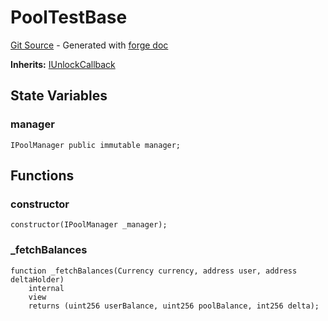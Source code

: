 # PoolTestBase
[Git Source](https://github.com/uniswap/v4-core/blob/80311e34080fee64b6fc6c916e9a51a437d0e482/src/test/PoolTestBase.sol) - Generated with [forge doc](https://book.getfoundry.sh/reference/forge/forge-doc)

**Inherits:**
[IUnlockCallback](/src/interfaces/callback/IUnlockCallback.sol/interface.IUnlockCallback.md)


## State Variables
### manager

```solidity
IPoolManager public immutable manager;
```


## Functions
### constructor


```solidity
constructor(IPoolManager _manager);
```

### _fetchBalances


```solidity
function _fetchBalances(Currency currency, address user, address deltaHolder)
    internal
    view
    returns (uint256 userBalance, uint256 poolBalance, int256 delta);
```

